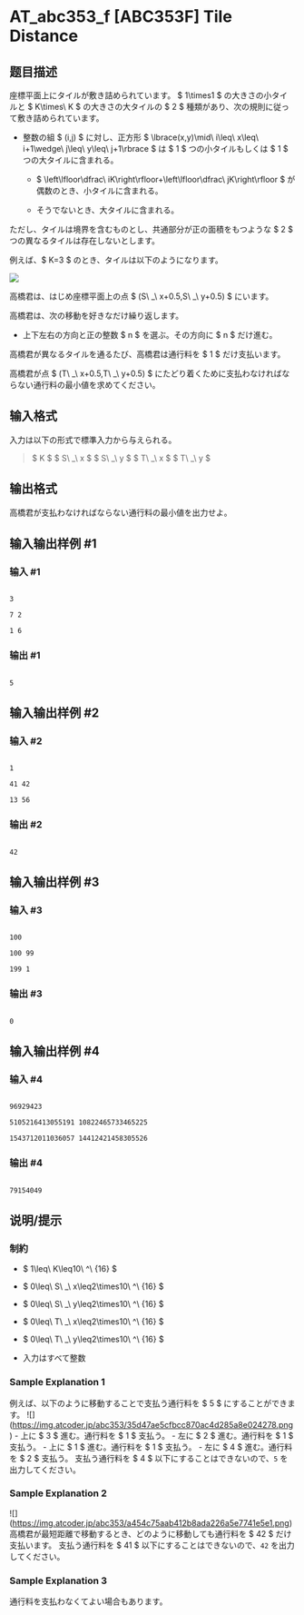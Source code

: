 # AT_abc353_f [ABC353F] Tile Distance

## 题目描述

[problemUrl]: https://atcoder.jp/contests/abc353/tasks/abc353_f

座標平面上にタイルが敷き詰められています。 $ 1\times1 $ の大きさの小タイルと $ K\times\ K $ の大きさの大タイルの $ 2 $ 種類があり、次の規則に従って敷き詰められています。

- 整数の組 $ (i,j) $ に対し、正方形 $ \lbrace(x,y)\mid\ i\leq\ x\leq\ i+1\wedge\ j\leq\ y\leq\ j+1\rbrace $ は $ 1 $ つの小タイルもしくは $ 1 $ つの大タイルに含まれる。
  - $ \left\lfloor\dfrac\ iK\right\rfloor+\left\lfloor\dfrac\ jK\right\rfloor $ が偶数のとき、小タイルに含まれる。
  - そうでないとき、大タイルに含まれる。
 
ただし、タイルは境界を含むものとし、共通部分が正の面積をもつような $ 2 $ つの異なるタイルは存在しないとします。

例えば、$ K=3 $ のとき、タイルは以下のようになります。

![](https://cdn.luogu.com.cn/upload/vjudge_pic/AT_abc353_f/4828cef3de44d96612c498eeceffc46bc8c608c7.png)

 高橋君は、はじめ座標平面上の点 $ (S\ _\ x+0.5,S\ _\ y+0.5) $ にいます。

高橋君は、次の移動を好きなだけ繰り返します。

- 上下左右の方向と正の整数 $ n $ を選ぶ。その方向に $ n $ だけ進む。
 
高橋君が異なるタイルを通るたび、高橋君は通行料を $ 1 $ だけ支払います。

高橋君が点 $ (T\ _\ x+0.5,T\ _\ y+0.5) $ にたどり着くために支払わなければならない通行料の最小値を求めてください。

## 输入格式

入力は以下の形式で標準入力から与えられる。

> $ K $ $ S\ _\ x $ $ S\ _\ y $ $ T\ _\ x $ $ T\ _\ y $

## 输出格式

高橋君が支払わなければならない通行料の最小値を出力せよ。

## 输入输出样例 #1

### 输入 #1

```
3
7 2
1 6
```

### 输出 #1

```
5
```

## 输入输出样例 #2

### 输入 #2

```
1
41 42
13 56
```

### 输出 #2

```
42
```

## 输入输出样例 #3

### 输入 #3

```
100
100 99
199 1
```

### 输出 #3

```
0
```

## 输入输出样例 #4

### 输入 #4

```
96929423
5105216413055191 10822465733465225
1543712011036057 14412421458305526
```

### 输出 #4

```
79154049
```

## 说明/提示

### 制約

- $ 1\leq\ K\leq10\ ^\ {16} $
- $ 0\leq\ S\ _\ x\leq2\times10\ ^\ {16} $
- $ 0\leq\ S\ _\ y\leq2\times10\ ^\ {16} $
- $ 0\leq\ T\ _\ x\leq2\times10\ ^\ {16} $
- $ 0\leq\ T\ _\ y\leq2\times10\ ^\ {16} $
- 入力はすべて整数
 
### Sample Explanation 1

例えば、以下のように移動することで支払う通行料を $ 5 $ にすることができます。 !\[\](https://img.atcoder.jp/abc353/35d47ae5cfbcc870ac4d285a8e024278.png) - 上に $ 3 $ 進む。通行料を $ 1 $ 支払う。 - 左に $ 2 $ 進む。通行料を $ 1 $ 支払う。 - 上に $ 1 $ 進む。通行料を $ 1 $ 支払う。 - 左に $ 4 $ 進む。通行料を $ 2 $ 支払う。 支払う通行料を $ 4 $ 以下にすることはできないので、`5` を出力してください。

### Sample Explanation 2

!\[\](https://img.atcoder.jp/abc353/a454c75aab412b8ada226a5e7741e5e1.png) 高橋君が最短距離で移動するとき、どのように移動しても通行料を $ 42 $ だけ支払います。 支払う通行料を $ 41 $ 以下にすることはできないので、`42` を出力してください。

### Sample Explanation 3

通行料を支払わなくてよい場合もあります。